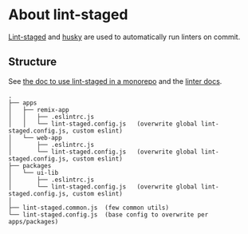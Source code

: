 # About lint-staged

[Lint-staged](https://github.com/okonet/lint-staged) and [husky](https://github.com/typicode/husky) are used to automatically
run linters on commit.

## Structure

See [the doc to use lint-staged in a monorepo](https://github.com/okonet/lint-staged#how-to-use-lint-staged-in-a-multi-package-monorepo)
and the [linter docs](./about-linters.md).

```
.
├── apps
│   ├── remix-app
│   │   ├── .eslintrc.js
│   │   └── lint-staged.config.js   (overwrite global lint-staged.config.js, custom eslint)
│   └── web-app
│       ├── .eslintrc.js
│       └── lint-staged.config.js   (overwrite global lint-staged.config.js, custom eslint)
├── packages
│   └── ui-lib
│       ├── .eslintrc.js
│       └── lint-staged.config.js   (overwrite global lint-staged.config.js, custom eslint)
│
├── lint-staged.common.js  (few common utils)
└── lint-staged.config.js  (base config to overwrite per apps/packages)
```
